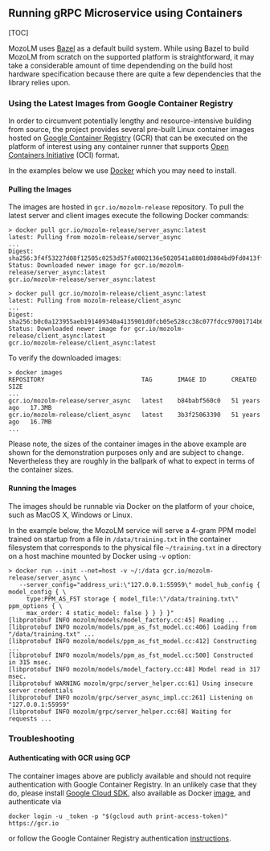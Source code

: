 ## Running gRPC Microservice using Containers

[TOC]

MozoLM uses [Bazel](https://bazel.build/) as a default build system. While using
Bazel to build MozoLM from scratch on the supported platform is straightforward,
it may take a considerable amount of time dependending on the build host
hardware specification because there are quite a few dependencies that the
library relies upon.

### Using the Latest Images from Google Container Registry

In order to circumvent potentially lengthy and resource-intensive building from
source, the project provides several pre-built Linux container images hosted on
[Google Container Registry](https://cloud.google.com/container-registry) (GCR)
that can be executed on the platform of interest using any container runner that
supports [Open Containers Initiative](https://opencontainers.org/) (OCI) format.

In the examples below we use [Docker](https://www.docker.com/) which you may
need to install.

#### Pulling the Images

The images are hosted in `gcr.io/mozolm-release` repository. To pull the latest
server and client images execute the following Docker commands:

```shell
> docker pull gcr.io/mozolm-release/server_async:latest
latest: Pulling from mozolm-release/server_async
...
Digest: sha256:3f4f53227d08f12505c0253d57fa0802136e5020541a8801d0804bd9fd0413ff
Status: Downloaded newer image for gcr.io/mozolm-release/server_async:latest
gcr.io/mozolm-release/server_async:latest

> docker pull gcr.io/mozolm-release/client_async:latest
latest: Pulling from mozolm-release/client_async
...
Digest: sha256:b0c0a123955aeb191409340a4135901d0fcb05e528cc38c077fdcc97001714b6
Status: Downloaded newer image for gcr.io/mozolm-release/client_async:latest
gcr.io/mozolm-release/client_async:latest
```

To verify the downloaded images:

```shell
> docker images
REPOSITORY                           TAG       IMAGE ID       CREATED        SIZE
...
gcr.io/mozolm-release/server_async   latest    b84babf560c0   51 years ago   17.3MB
gcr.io/mozolm-release/client_async   latest    3b3f25063390   51 years ago   16.7MB
...
```

Please note, the sizes of the container images in the above example are shown
for the demonstration purposes only and are subject to change. Nevertheless they
are roughly in the ballpark of what to expect in terms of the container sizes.

#### Running the Images

The images should be runnable via Docker on the platform of your choice, such as
MacOS X, Windows or Linux.

In the example below, the MozoLM service will serve a 4-gram PPM model trained
on startup from a file in `/data/training.txt` in the container filesystem that
corresponds to the physical file `~/training.txt` in a directory on a host
machine mounted by Docker using `-v` option:

```shell
> docker run --init --net=host -v ~/:/data gcr.io/mozolm-release/server_async \
   --server_config="address_uri:\"127.0.0.1:55959\" model_hub_config { model_config { \
     type:PPM_AS_FST storage { model_file:\"/data/training.txt\" ppm_options { \
     max_order: 4 static_model: false } } } }"
[libprotobuf INFO mozolm/models/model_factory.cc:45] Reading ...
[libprotobuf INFO mozolm/models/ppm_as_fst_model.cc:406] Loading from "/data/training.txt" ...
[libprotobuf INFO mozolm/models/ppm_as_fst_model.cc:412] Constructing ...
[libprotobuf INFO mozolm/models/ppm_as_fst_model.cc:500] Constructed in 315 msec.
[libprotobuf INFO mozolm/models/model_factory.cc:48] Model read in 317 msec.
[libprotobuf WARNING mozolm/grpc/server_helper.cc:61] Using insecure server credentials
[libprotobuf INFO mozolm/grpc/server_async_impl.cc:261] Listening on "127.0.0.1:55959"
[libprotobuf INFO mozolm/grpc/server_helper.cc:68] Waiting for requests ...
```

### Troubleshooting

#### Authenticating with GCR using GCP

The container images above are publicly available and should not require
authentication with Google Container Registry. In an unlikely case that they do,
please install [Google Cloud SDK](https://cloud.google.com/sdk/docs/install),
also available as Docker [image](https://hub.docker.com/r/google/cloud-sdk/),
and authenticate via

```shell
docker login -u _token -p "$(gcloud auth print-access-token)" https://gcr.io
```

or follow the Google Container Registry authentication
[instructions](https://cloud.google.com/container-registry/docs/advanced-authentication).
